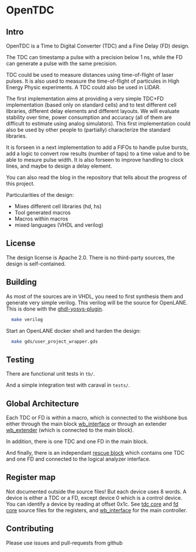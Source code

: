<!--
< SPDX-FileCopyrightText: (c) 2020 Tristan Gingold <tgingold@free.fr>
< SPDX-License-Identifier: Apache-2.0
-->
# OpenTDC

## Intro

OpenTDC is a Time to Digital Converter (TDC) and a Fine Delay (FD) design.

The TDC can timestamp a pulse with a precision below 1 ns, while the
FD can generate a pulse with the same precision.

TDC could be used to measure distances using time-of-flight of laser
pulses.  It is also used to measure the time-of-flight of particules
in High Energy Physic experiments.  A TDC could also be used in LIDAR.

The first implementation aims at providing a very simple TDC+FD
implementation (based only on standard cells) and to test different
cell libraries, different delay elements and different layouts.
We will evaluate stability over time, power consumption and accuracy
(all of them are difficult to estimate using analog simulators).  This
first implementation could also be used by other people to (partially)
characterize the standard libraries.

It is forseen in a next implementation to add a FIFOs to handle pulse
bursts, add a logic to convert row results (number of taps) to a time
value and to be able to mesure pulse width.  It is also forseen to
improve handling to clock lines, and maybe to design a delay element.

You can also read the blog in the repository that tells about the
progress of this project.

Particularities of the design:
* Mixes different cell libraries (hd, hs)
* Tool generated macros
* Macros within macros
* mixed languages (VHDL and verilog)

## License

The design license is Apache 2.0.
There is no third-party sources, the design is self-contained.

## Building

As most of the sources are in VHDL, you need to first synthesis them and generate very
simple verilog.  This verilog will be the source for OpenLANE.  This is done with
the [ghdl-yosys-plugin](https://github.com/ghdl/ghdl-yosys-plugin).

```bash
  make verilog
```

Start an OpenLANE docker shell and harden the design:

```bash
  make gds/user_project_wrapper.gds
```


## Testing

There are functional unit tests in `tb/`.

And a simple integration test with caraval in `tests/`.


## Global Architecture

Each TDC or FD is within a macro, which is connected to the wishbone bus either through
the main block [wb_interface](rtl/wb_interface.vhdl) or through an extender
[wb_extender](rtl/wb_extender.vhdl) (which is connected to the main block).

In addition, there is one TDC and one FD in the main block.

And finally, there is an independant [rescue block](rtl/rescue_top.vhdl) which contains one
TDC and one FD and connected to the logical analyzer interface.


## Register map

Not documented outside the source files!
But each device uses 8 words.  A device is either a TDC or a FD, except device 0 which is
a control device.  You can identify a device by reading at offset 0x1c.
See [tdc core](rtl/opentdc_core2.vhdl) and [fd core](rtl/openfd_core2.vhdl) source files
for the registers, and [wb_interface](rtl/wb_interface.vhdl) for the main controller.


## Contributing

Please use issues and pull-requests from github


